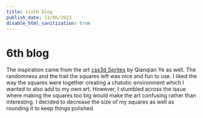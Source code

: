 ```yaml
---
title: sixth blog 
publish_date: 11/05/2023
disable_html_sanitization: true
---
```


# 6th blog

The inspiration came from the art [css3d Sprites](https://threejs.org/examples/#css3d_sprites) by Qianqian Ye as well. The randomness and the trail the squares left was nice and fun to use. I liked the way the squares were together creating a chatotic environment which I wanted to also add to my own art. However, I stumbled across the issue where making the squares too big would make the art confusing rather than interesting. I decided to decrease the size of my squares as well as rounding it to keep things polished. 